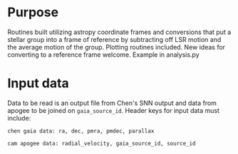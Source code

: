 # Purpose
Routines built utilizing astropy coordinate frames and conversions 
that put a stellar group into a frame of reference by subtracting
off LSR motion and the average motion of the group. Plotting routines 
included. New ideas for converting to a reference frame welcome.
Example in analysis.py

# Input data
Data to be read is an output file from Chen's SNN output and data from apogee
to be joined on `gaia_source_id`. Header keys for input data must include:

```
chen gaia data: ra, dec, pmra, pmdec, parallax

cam apogee data: radial_velocity, gaia_source_id, source_id 

```
